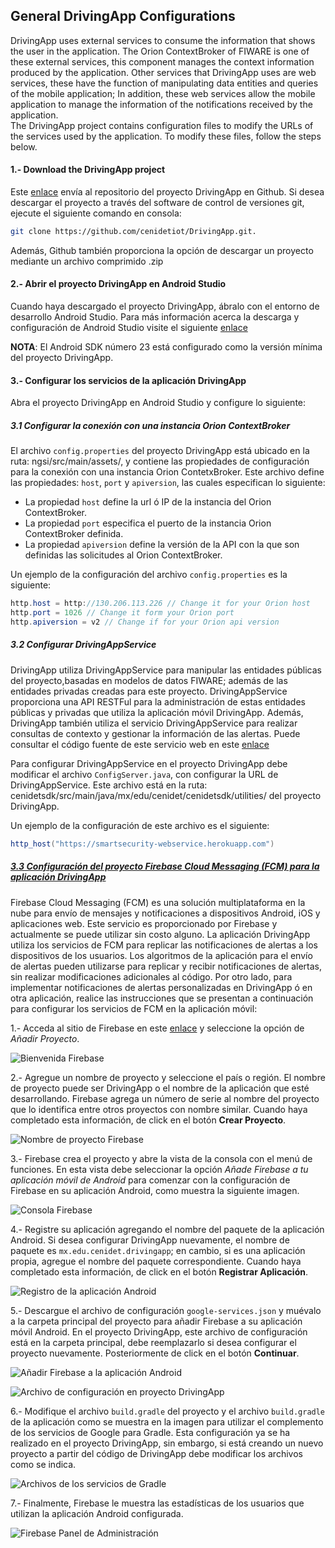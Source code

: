 ## General DrivingApp Configurations

DrivingApp uses external services to consume the information that shows the user in the application. The Orion ContextBroker of FIWARE is one of these external services, this component manages the context information produced by the application. Other services that DrivingApp uses are web services, these have the function of manipulating data entities and queries of the mobile application; In addition, these web services allow the mobile application to manage the information of the notifications received by the application.  
The DrivingApp project contains configuration files to modify the URLs of the services used by the application. To modify these files, follow the steps below.

#### 1.- Download the DrivingApp project

Este [enlace](https://github.com/cenidetiot/DrivingApp.git) envía al repositorio del proyecto DrivingApp en Github. Si desea descargar el proyecto a través del software de control de versiones git, ejecute el siguiente comando en consola: 

```sh
git clone https://github.com/cenidetiot/DrivingApp.git.  
```

Además, Github también proporciona la opción de descargar un proyecto mediante un archivo comprimido .zip

#### 2.- Abrir el proyecto DrivingApp en Android Studio

Cuando haya descargado el proyecto DrivingApp, ábralo con el entorno de desarrollo Android Studio. Para más información acerca la descarga y configuración de Android Studio visite el siguiente [enlace](https://developer.android.com/studio/)

**NOTA**: El Android SDK número 23 está configurado como la versión mínima del proyecto DrivingApp.

#### 3.- Configurar  los servicios de la aplicación DrivingApp

Abra el proyecto DrivingApp en Android Studio y configure lo siguiente:

##### 3.1 Configurar la conexión con una instancia Orion ContextBroker

El archivo `config.properties` del proyecto DrivingApp está ubicado en la ruta: ngsi/src/main/assets/, y contiene las propiedades de configuración para la conexión con una instancia Orion ContetxBroker. Este archivo define las propiedades: `host`, `port` y `apiversion`, las cuales especifican lo siguiente:

- La propiedad `host` define la url ó IP de la instancia del Orion ContextBroker.
- La propiedad `port` especifica el puerto de la instancia Orion ContextBroker definida.
- La propiedad `apiversion` define la versión de la API con la que son definidas las solicitudes al Orion ContextBroker.

Un ejemplo de la configuración del archivo `config.properties` es la siguiente:

```java
http.host = http://130.206.113.226 // Change it for your Orion host 
http.port = 1026 // Change it form your Orion port
http.apiversion = v2 // Change if for your Orion api version
```

##### 3.2	Configurar DrivingAppService

DrivingApp utiliza DrivingAppService para manipular las entidades públicas del proyecto,basadas en modelos de datos FIWARE; además de las entidades privadas creadas para este proyecto. DrivingAppService proporciona una API RESTFul para la administración de estas entidades públicas y privadas que utiliza la aplicación móvil DrivingApp. Además, DrivingApp también utiliza el servicio DrivingAppService para realizar consultas de contexto y gestionar la información de las alertas. Puede consultar el código fuente de este servicio web en este [enlace](https://github.com/cenidetiot/smartsecurity-web-service)

Para configurar DrivingAppService en el proyecto DrivingApp debe modificar el archivo `ConfigServer.java`, con configurar la URL de DrivingAppService. Este archivo está en la ruta: cenidetsdk/src/main/java/mx/edu/cenidet/cenidetsdk/utilities/ del proyecto DrivingApp. 

Un ejemplo de la configuración de este archivo es el siguiente:

```java
http_host("https://smartsecurity-webservice.herokuapp.com")
```

##### [3.3 Configuración del proyecto Firebase Cloud Messaging (FCM) para la aplicación DrivingApp](#configuracion-fcm)

Firebase Cloud Messaging (FCM) es una solución multiplataforma en la nube para envío de mensajes y notificaciones a dispositivos Android, iOS y aplicaciones web. Este servicio es proporcionado por Firebase y actualmente se puede utilizar sin costo alguno.
La aplicación DrivingApp utiliza los servicios de FCM para replicar las notificaciones de alertas a los dispositivos de los usuarios. Los algoritmos de la aplicación para el envío de alertas pueden utilizarse para replicar y recibir notificaciones de alertas, sin realizar modificaciones adicionales al código. Por otro lado, para implementar notificaciones de alertas personalizadas en DrivingApp ó en otra aplicación, realice las instrucciones que se presentan a continuación para configurar los servicios de FCM en la aplicación móvil:

1.- Acceda al sitio de Firebase en este [enlace](https://console.firebase.google.com/) y seleccione la opción de *Añadir Proyecto*.

![Bienvenida Firebase](img/fcm/1.png)

2.- Agregue un nombre de proyecto y seleccione el país o región. El nombre de proyecto puede ser DrivingApp o el nombre de la aplicación que esté desarrollando. Firebase agrega un número de serie al nombre del proyecto que lo identifica entre otros proyectos con nombre similar. Cuando haya completado esta información, de click en el botón **Crear Proyecto**.

![Nombre de proyecto Firebase](img/fcm/2.png)

3.- Firebase crea el proyecto y abre la vista de la consola con el menú de funciones. En esta vista debe seleccionar la opción *Añade Firebase a tu aplicación móvil de Android* para comenzar con la configuración de Firebase en su aplicación Android, como muestra la siguiente imagen.

![Consola Firebase](img/fcm/3.png)

4.-	Registre su aplicación agregando el nombre del paquete de la aplicación Android. Si desea configurar DrivingApp nuevamente, el nombre de paquete es `mx.edu.cenidet.drivingapp`; en cambio, si es una aplicación propia, agregue el nombre del paquete correspondiente. Cuando haya completado esta información, de click en el botón **Registrar Aplicación**.

![Registro de la aplicación Android](img/fcm/4.png)

5.- Descargue el archivo de configuración `google-services.json` y muévalo a la carpeta principal del proyecto para añadir Firebase a su aplicación móvil Android. En el proyecto DrivingApp, este archivo de configuración está en la carpeta principal, debe reemplazarlo si desea configurar el proyecto nuevamente. Posteriormente de click en el botón **Continuar**.

![Añadir Firebase a la aplicación Android](img/fcm/5.png)

![Archivo de configuración en proyecto DrivingApp](img/fcm/6.png)

6.- Modifique el archivo `build.gradle` del proyecto y el archivo `build.gradle` de la aplicación como se muestra en la imagen para utilizar el complemento de los servicios de Google para Gradle. Esta configuración ya se ha realizado en el proyecto DrivingApp, sin embargo, si está creando un nuevo proyecto a partir del código de DrivingApp debe modificar los archivos como se indica.

![Archivos de los servicios de Gradle](img/fcm/7.png)

7.- Finalmente, Firebase le muestra las estadísticas de los usuarios que utilizan la aplicación Android configurada.

![Firebase Panel de Administración](img/fcm/8.png)